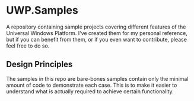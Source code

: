 # UWP.Samples
A repository containing sample projects covering different features of the Universal Windows Platform. 
I've created them for my personal reference, but if you can benefit from them, or if you even want to contribute, please feel free to do so.

## Design Principles
The samples in this repo are bare-bones samples contain only the minimal amount of code to demonstrate each case.
This is to make it easier to understand what is actually required to achieve certain functionality.